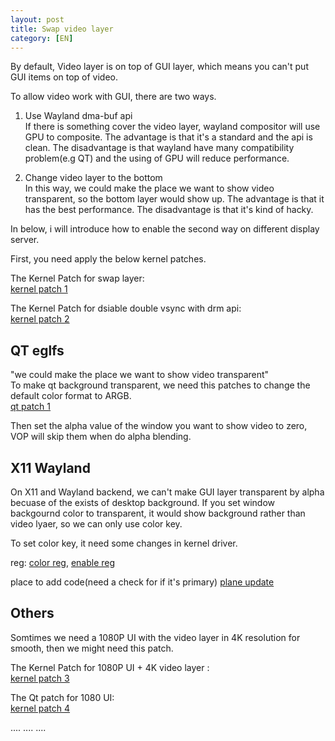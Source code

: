 ```yaml
---
layout: post
title: Swap video layer
category: [EN]
---
```


By default, Video layer is on top of GUI layer, which means you can't put GUI items on top of video.

To allow video work with GUI, there are two ways.

1. Use Wayland dma-buf api  
If there is something cover the video layer, wayland compositor will use GPU to composite.
The advantage is that it's a standard and the api is clean.
The disadvantage is that wayland have many compatibility problem(e.g QT) and the using of GPU will reduce performance.

2. Change video layer to the bottom  
In this way, we could make the place we want to show video transparent, so the bottom layer would show up.
The advantage is that it has the best performance.
The disadvantage is that it's kind of hacky.


In below, i will introduce how to enable the second way on different display server.

First, you need apply the below kernel patches.

The Kernel Patch for swap layer:  
[kernel patch 1](https://github.com/LongChair/LibreELEC.tv/blob/rockchip_wip/projects/Rockchip/patches/linux/rockchip-4.4/linux-0007-drm-rockchip-make-video-overlay-bottom-layer.patch)


The Kernel Patch for dsiable double vsync with drm api:  
[kernel patch 2](https://github.com/LongChair/LibreELEC.tv/blob/rockchip_wip/projects/Rockchip/patches/linux/rockchip-4.4/linux-0017-drm-skip-wait-on-vblank-for-set-plane.patch)



## QT eglfs

"we could make the place we want to show video transparent"  
To make qt background transparent, we need this patches to change the default color format to ARGB.  
[qt patch 1](https://github.com/LongChair/LibreELEC.tv/blob/4622c5fdb30a9639e6f76973af5398308bf5ec74/packages/plex/multimedia/qt5/patches/qt5-017-eglfs_kms-make-framebuffer-transparent.patch)

Then set the alpha value of the window you want to show video to zero, VOP will skip them when do alpha blending.


## X11 Wayland

On X11 and Wayland backend, we can't make GUI layer transparent by alpha becuase of the exists of desktop background.
If you set window backgournd color to transparent, it would show background rather than video lyaer, so we can only use color key.

To set color key, it need some changes in kernel driver.  

reg: 
[color reg](https://github.com/rockchip-linux/kernel/blob/release-4.4/drivers/gpu/drm/rockchip/rockchip_drm_vop.h#L245  ),
[enable reg](https://github.com/rockchip-linux/kernel/blob/release-4.4/drivers/gpu/drm/rockchip/rockchip_drm_vop.h#L246 )


place to add code(need a check for if it's primary)
[plane update](https://github.com/rockchip-linux/kernel/blob/release-4.4/drivers/gpu/drm/rockchip/rockchip_drm_vop.c#L1236)

## Others

Somtimes we need a 1080P UI with the video layer in 4K resolution for smooth, then we might need this patch.  

The Kernel Patch for 1080P UI + 4K video layer :  
[kernel patch 3](https://github.com/LongChair/LibreELEC.tv/blob/rockchip_wip/projects/Rockchip/patches/linux/rockchip-4.4/linux-0016-drm-allow-framebuffer-and-videomodes-not-to-have-sam.patch)


The Qt patch for 1080 UI:  
[kernel patch 4](https://github.com/LongChair/LibreELEC.tv/blob/4622c5fdb30a9639e6f76973af5398308bf5ec74/packages/plex/multimedia/qt5/patches/qt5-016-eglfs_kms-allow-framebuffer-upscale.patch)


....
....
....
